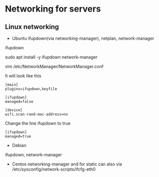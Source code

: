 
# Networking for servers


## Linux networking 

- Ubuntu 
ifupdown(via networking-manager), netplan, network-manager

ifupdown

sudo apt install -y ifupdown network-manager

vim /etc/NetworkManager/NetworkManager.conf 

It will look like this 

```
[main]
plugins=ifupdown,keyfile

[ifupdown]
managed=false

[device]
wifi.scan-rand-mac-address=no

```
Change the line ifupdown to true
```
[ifupdown]
managed=true
```




- Debian 

ifupdown, network-manager

- Centos 
networking-manager and for static can also via /etc/sysconfig/network-scripts/ifcfg-eth0 


